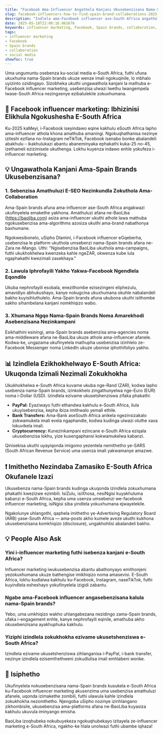 ```yaml
---
title: "Facebook Ama-Influencer Angathola Kanjani Ukusebenzisana Nama-Spain Brands E-South Africa"
slug: facebook-influencers-how-to-find-spain-brand-collaborations-2025-05-18
description: "Indlela ama-Facebook influencer ase-South Africa angathola ngayo amathuba okusebenzisana nama-Spain brands, izinzuzo ze-influencer marketing, nezindlela ezisebenzayo zokufinyelela lezo zinkampani."
date: 2025-05-18T22:08:16.061676
keywords: influencer marketing, Facebook, Spain brands, collaboration, social media
tags:
- influencer marketing
- Facebook
- Spain brands
- collaboration
- social media
showToc: true
---
```


Uma ungumuntu osebenza ku-social media e-South Africa, futhi ufuna ukuxhuma nama-Spain brands ukuze wenze imali ngokuqinile, lo mbhalo uyizinto ozidingayo. Sizobheka ukuthi ungawathola kanjani la mathuba e-Facebook influencer marketing, usebenzisa ulwazi lwethu lwangempela lwase-South Africa nezingxenye ezibalulekile zokuxhumana.

## 📢 Facebook influencer marketing: Ibhizinisi Elikhula Ngokushesha E-South Africa  

Ku-2025 kaMeyi, i-Facebook iseyindawo eqine kakhulu eSouth Africa lapho ama-influencer athola khona amathuba amaningi. Ngokuqhathanisa nezinye iziteshi ezifana no-Instagram neTikTok, Facebook isenabo bonke abalandeli abakhulu – ikakhulukazi abantu abaneminyaka ephakathi kuka-25 no-45, izethameli ezizimisele ukuthenga. Lokhu kuyenza indawo enhle yokufeza i-influencer marketing.

## 💡 Ungawathola Kanjani Ama-Spain Brands Ukusebenzisana?

### 1. Sebenzisa Amathuluzi E-SEO Nezinkundla Zokuthola Ama-Collaboration  

Ama-Spain brands afuna ama-influencer ase-South Africa angakwazi ukufinyelela emakethe yakhona. Amathuluzi afana ne-BaoLiba (https://baoliba.com) asiza ama-influencer ukuthi athole lawa mathuba ngokusebenzisa ama-algorithms azosiza ukuthi ama-brand nabathonya baxhumane.

Ngokwesibonelo, uSipho Dlamini, i-Facebook influencer eGqeberha, usebenzisa le platform ukuthola umsebenzi nama-Spain brands afana ne-Zara ne-Mango. Uthi: "Ngisebenzisa BaoLiba ukuthola ama-campaigns, futhi ukukhokhelwa kwenzeka kahle ngeZAR, okwenza kube lula ngaphakathi kwezimali zasekhaya."

### 2. Lawula Iphrofayili Yakho Yakwa-Facebook Ngendlela Eqondile  

Ukuba nephrofayili esobala, enezithombe ezisezingeni eliphezulu, amavidiyo abhukushayo, kanye nokugcina ukuxhumana okuhle nabalandeli bakho kuyisihluthulelo. Ama-Spain brands afuna ukubona ukuthi isithombe sakho sihambelana kanjani nomkhiqizo wabo.

### 3. Xhumana Ngqo Nama-Spain Brands Noma Amarekhodi Asebenzisana Nezinkampani  

Esikhathini esiningi, ama-Spain brands asebenzisa ama-agencies noma ama-middleware afana ne-BaoLiba ukuze athole ama-influencer afanele. Kodwa-ke, ungazama ukufinyelela mathupha usebenzisa izinhlelo ze-Facebook Messenger noma LinkedIn ukuze ubonise iphothifoliyo yakho.

## 📊 Izindlela Ezikhokhelwayo E-South Africa: Ukuqonda Izimali Nezimali Zokukhokha  

Ukukhokhelwa e-South Africa kuvame ukuba nge-Rand (ZAR), kodwa lapho usebenza nama-Spain brands, izinkokhelo zingathunyelwa nge-Euro (EUR) noma i-Dollar (USD). Izindlela ezivame ukusetshenziswa zifaka phakathi:  

- **PayPal:** Eyaziwayo futhi ethandwa kakhulu e-South Africa, ilula ukuyisebenzisa, kepha ibiza imithwalo yemali ethile.  
- **Bank Transfers:** Ama-Bank aseSouth Africa anikela ngezinsizakalo zokwamukela imali evela ngaphandle, kodwa kudinga ulwazi oluthe xaxa lokuvikela imali.  
- **Cryptocurrency:** Kunezinkampani ezincane e-South Africa eziqala ukusebenzisa lokhu, yize kusengaphansi kokwamukelwa kabanzi.  

Qinisekisa ukuthi uyayiqonda imigomo yezentela nemithetho ye-SARS (South African Revenue Service) uma usenza imali yakwamanye amazwe.

## ❗ Imithetho Nezindaba Zamasiko E-South Africa Okufanele Izazi

Ukusebenza nama-Spain brands kudinga ukuqonda izindlela zokuxhumana phakathi kwezizwe ezimbili. IsiZulu, isiXhosa, nesiNgisi kuyakhuluma kabanzi e-South Africa, kepha uma usenza umsebenzi we-facebook influencer marketing, isiNgisi siba yindlela yokuxhumana ejwayelekile.

Ngakolunye uhlangothi, qaphela imithetho ye-Advertising Regulatory Board (ARB) yase-South Africa — ama-posts akho kumele aveze ukuthi kukhona ukusebenzisana komkhiqizo (disclosure), ungakhohlisi abalandeli bakho.

## 💡 People Also Ask  

### Yini i-influencer marketing futhi isebenza kanjani e-South Africa?  
Influencer marketing iwukusebenzisa abantu abathonyayo emithonjeni yezokuxhumana ukuze bathengise imikhiqizo noma amasevisi. E-South Africa, lokhu kudlalwa kakhulu ku-Facebook, Instagram, naseTikTok, futhi kuyindlela esheshayo yokufinyelela izigidi zabantu.

### Ngabe ama-Facebook influencer angasebenzisana kalula nama-Spain brands?  
Yebo, uma umkhiqizo wakho uhlangabezana nezidingo zama-Spain brands, ufaka i-engagement enhle, kanye nephrofayili eqinile, amathuba akho okusebenzisana ayakhuphuka kakhulu.

### Yiziphi izindlela zokukhokha ezivame ukusetshenziswa e-South Africa?  
Izindlela ezivame ukusetshenziswa zihlanganisa i-PayPal, i-bank transfer, nezinye izindlela ezisemthethweni zokudlulisa imali emhlabeni wonke.

## 📢 Isiphetho  

Ukufinyelela nokusebenzisana nama-Spain brands kusukela e-South Africa ku-Facebook influencer marketing akusenzima uma usebenzisa amathuluzi afanele, uqonda izimakethe zombili, futhi ulawula kahle izindlela zokukhokha nezomthetho. Njengoba uSipho nozinye izinhlangano zikhombisile, ukusebenzisa ama-platforms afana ne-BaoLiba kuyasiza kakhulu ukuvula iminyango emisha.

BaoLiba izoqhubeka nokubuyekeza ngokuqhubekayo izitayela ze-influencer marketing e-South Africa, ngakho-ke hlala unolwazi futhi ubambe iqhaza!